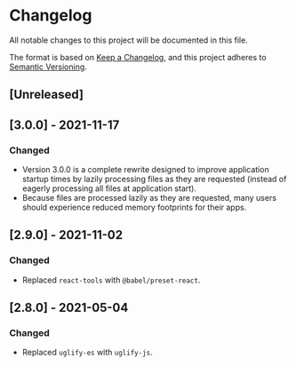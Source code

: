# Changelog
All notable changes to this project will be documented in this file.

The format is based on [Keep a Changelog](https://keepachangelog.com/en/1.0.0/),
and this project adheres to [Semantic Versioning](https://semver.org/spec/v2.0.0.html).

## [Unreleased]

## [3.0.0] - 2021-11-17
### Changed
- Version 3.0.0 is a complete rewrite designed to improve application startup times by lazily processing files as they are requested (instead of eagerly processing all files at application start).
- Because files are processed lazily as they are requested, many users should experience reduced memory footprints for their apps. 

## [2.9.0] - 2021-11-02
### Changed
- Replaced `react-tools` with `@babel/preset-react`.

## [2.8.0] - 2021-05-04
### Changed
- Replaced `uglify-es` with `uglify-js`.